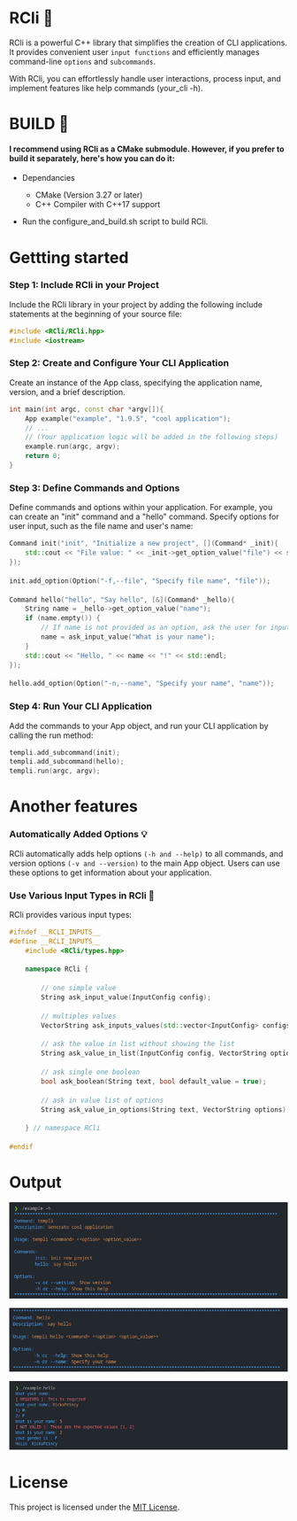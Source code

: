 # RCli :wrench:

RCli is a powerful C++ library that simplifies the creation of CLI applications. It provides convenient user `input functions` and efficiently manages command-line `options` and `subcommands`. 

With RCli, you can effortlessly handle user interactions, process input, and implement features like help commands (your_cli -h).

# BUILD :hammer:

#### I recommend using RCli as a CMake submodule. However, if you prefer to build it separately, here's how you can do it:

- Dependancies
    - CMake (Version 3.27 or later)
    - C++ Compiler with C++17 support

- Run the configure_and_build.sh script to build RCli.

# Gettting started

### Step 1: Include RCli in your Project

Include the RCli library in your project by adding the following include statements at the beginning of your source file:

```cpp
#include <RCli/RCli.hpp>
#include <iostream>
```

### Step 2: Create and Configure Your CLI Application

Create an instance of the App class, specifying the application name, version, and a brief description.

```cpp
int main(int argc, const char *argv[]){
    App example("example", "1.9.5", "cool application");
    // ...
    // (Your application logic will be added in the following steps)
    example.run(argc, argv);
    return 0;
}
```
### Step 3: Define Commands and Options

Define commands and options within your application. For example, you can create an "init" command and a "hello" command. Specify options for user input, such as the file name and user's name:

```cpp
Command init("init", "Initialize a new project", [](Command* _init){
    std::cout << "File value: " << _init->get_option_value("file") << std::endl;
});

init.add_option(Option("-f,--file", "Specify file name", "file"));

Command hello("hello", "Say hello", [&](Command* _hello){
    String name = _hello->get_option_value("name");
    if (name.empty()) {
        // If name is not provided as an option, ask the user for input
        name = ask_input_value("What is your name");
    }
    std::cout << "Hello, " << name << "!" << std::endl;
});

hello.add_option(Option("-n,--name", "Specify your name", "name"));
```

### Step 4: Run Your CLI Application

Add the commands to your App object, and run your CLI application by calling the run method:

```cpp
templi.add_subcommand(init);
templi.add_subcommand(hello);
templi.run(argc, argv);
```

# Another features 

### Automatically Added Options :bulb:

RCli automatically adds help options `(-h and --help)` to all commands, and version options `(-v and --version)` to the main App object. Users can use these options to get information about your application.

### Use Various Input Types in RCli :jack_o_lantern:

RCli provides various input types:

```cpp
#ifndef __RCLI_INPUTS__
#define __RCLI_INPUTS__
    #include <RCli/types.hpp>

    namespace RCli {

        // one simple value
        String ask_input_value(InputConfig config);

        // multiples values
        VectorString ask_inputs_values(std::vector<InputConfig> configs);

        // ask the value in list without showing the list
        String ask_value_in_list(InputConfig config, VectorString options, bool ignore_case = false);

        // ask single one boolean
        bool ask_boolean(String text, bool default_value = true);

        // ask in value list of options
        String ask_value_in_options(String text, VectorString options);

    } // namespace RCli

#endif
```

# Output 

![Example0](./images/option.png)

![Example1](./images/command.png)

![Example2](./images/input.png)

# License 

This project is licensed under the [MIT License](License.txt).